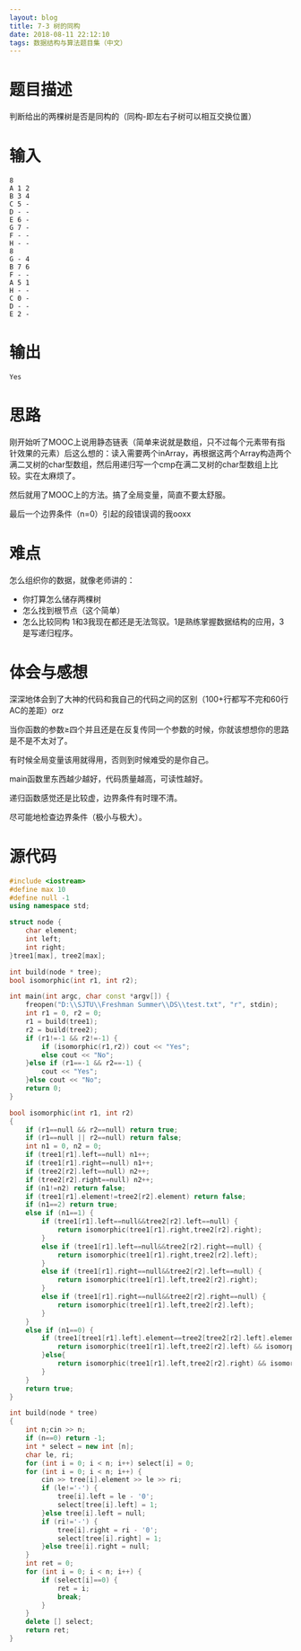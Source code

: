 ```yaml
---
layout: blog
title: 7-3 树的同构
date: 2018-08-11 22:12:10
tags: 数据结构与算法题目集（中文）
---
```

# 题目描述
判断给出的两棵树是否是同构的（同构-即左右子树可以相互交换位置）
# 输入
```
8
A 1 2
B 3 4
C 5 -
D - -
E 6 -
G 7 -
F - -
H - -
8
G - 4
B 7 6
F - -
A 5 1
H - -
C 0 -
D - -
E 2 -
```
# 输出
```
Yes
```
# 思路
刚开始听了MOOC上说用静态链表（简单来说就是数组，只不过每个元素带有指针效果的元素）后这么想的：读入需要两个inArray，再根据这两个Array构造两个满二叉树的char型数组，然后用递归写一个cmp在满二叉树的char型数组上比较。实在太麻烦了。

然后就用了MOOC上的方法。搞了全局变量，简直不要太舒服。

最后一个边界条件（n=0）引起的段错误调的我ooxx
# 难点
怎么组织你的数据，就像老师讲的：
- 你打算怎么储存两棵树
- 怎么找到根节点（这个简单）
- 怎么比较同构
1和3我现在都还是无法驾驭。1是熟练掌握数据结构的应用，3是写递归程序。

# 体会与感想
深深地体会到了大神的代码和我自己的代码之间的区别（100+行都写不完和60行AC的差距）orz

当你函数的参数≥四个并且还是在反复传同一个参数的时候，你就该想想你的思路是不是不太对了。

有时候全局变量该用就得用，否则到时候难受的是你自己。

main函数里东西越少越好，代码质量越高，可读性越好。

递归函数感觉还是比较虚，边界条件有时理不清。

尽可能地检查边界条件（极小与极大）。
# 源代码
```C++
#include <iostream>
#define max 10
#define null -1
using namespace std;

struct node {
    char element;
    int left;
    int right;
}tree1[max], tree2[max];

int build(node * tree);
bool isomorphic(int r1, int r2);

int main(int argc, char const *argv[]) {
    freopen("D:\\SJTU\\Freshman Summer\\DS\\test.txt", "r", stdin);
    int r1 = 0, r2 = 0;
    r1 = build(tree1);
    r2 = build(tree2);
    if (r1!=-1 && r2!=-1) {
        if (isomorphic(r1,r2)) cout << "Yes";
        else cout << "No";
    }else if (r1==-1 && r2==-1) {
        cout << "Yes";
    }else cout << "No";
    return 0;
}

bool isomorphic(int r1, int r2)
{
    if (r1==null && r2==null) return true;
    if (r1==null || r2==null) return false;
    int n1 = 0, n2 = 0;
    if (tree1[r1].left==null) n1++;
    if (tree1[r1].right==null) n1++;
    if (tree2[r2].left==null) n2++;
    if (tree2[r2].right==null) n2++;
    if (n1!=n2) return false;
    if (tree1[r1].element!=tree2[r2].element) return false;
    if (n1==2) return true;
    else if (n1==1) {
        if (tree1[r1].left==null&&tree2[r2].left==null) {
            return isomorphic(tree1[r1].right,tree2[r2].right);
        }
        else if (tree1[r1].left==null&&tree2[r2].right==null) {
            return isomorphic(tree1[r1].right,tree2[r2].left);
        }
        else if (tree1[r1].right==null&&tree2[r2].left==null) {
            return isomorphic(tree1[r1].left,tree2[r2].right);
        }
        else if (tree1[r1].right==null&&tree2[r2].right==null) {
            return isomorphic(tree1[r1].left,tree2[r2].left);
        }
    }
    else if (n1==0) {
        if (tree1[tree1[r1].left].element==tree2[tree2[r2].left].element) {
            return isomorphic(tree1[r1].left,tree2[r2].left) && isomorphic(tree1[r1].right,tree2[r2].right);
        }else{
            return isomorphic(tree1[r1].left,tree2[r2].right) && isomorphic(tree1[r1].right,tree2[r2].left);
        }
    }
    return true;
}

int build(node * tree)
{
    int n;cin >> n;
    if (n==0) return -1;
    int * select = new int [n];
    char le, ri;
    for (int i = 0; i < n; i++) select[i] = 0;
    for (int i = 0; i < n; i++) {
        cin >> tree[i].element >> le >> ri;
        if (le!='-') {
            tree[i].left = le - '0';
            select[tree[i].left] = 1;
        }else tree[i].left = null;
        if (ri!='-') {
            tree[i].right = ri - '0';
            select[tree[i].right] = 1;
        }else tree[i].right = null;
    }
    int ret = 0;
    for (int i = 0; i < n; i++) {
        if (select[i]==0) {
            ret = i;
            break;
        }
    }
    delete [] select;
    return ret;
}

```

